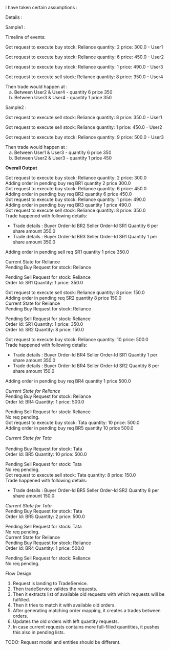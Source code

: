 I have taken certain assumptions :

Details : 

Sample1 : 

Timeline of events: 

Got request to execute buy stock: Reliance quantity: 2 price: 300.0 - User1

Got request to execute buy stock: Reliance quantity: 6 price: 450.0 - User2

Got request to execute buy stock: Reliance quantity: 1 price: 490.0 - User3

Got request to execute sell stock: Reliance quantity: 8 price: 350.0 - User4

Then trade would happen at : <br>
	&nbsp;&nbsp; a. Between User2 & User4 - quantity 6 price 350<br>
	&nbsp;&nbsp; b. Between User3 & User4 - quantity 1 price 350

 
Sample2 : 


Got request to execute sell stock: Reliance quantity: 8 price: 350.0 - User1

Got request to execute sell stock: Reliance quantity: 1 price: 450.0 - User2

Got request to execute buy stock: Reliance quantity: 9 price: 500.0 - User3

Then trade would happen at : <br>
	&nbsp;&nbsp; a. Between User1 & User3 - quantity 6 price 350<br>
	&nbsp;&nbsp; b. Between User2 & User3 - quantity 1 price 450


**Overall Output**  <br>

Got request to execute buy stock: Reliance quantity: 2 price: 300.0 <br>
Adding order in pending buy req BR1 quantity 2 price 300.0 <br>
Got request to execute buy stock: Reliance quantity: 6 price: 450.0<br>
Adding order in pending buy req BR2 quantity 6 price 450.0<br>
Got request to execute buy stock: Reliance quantity: 1 price: 490.0<br>
Adding order in pending buy req BR3 quantity 1 price 490.0<br>
Got request to execute sell stock: Reliance quantity: 8 price: 350.0<br>
Trade happened with following details:<br>
- Trade details : Buyer Order-Id BR2 Seller Order-Id SR1 Quantity 6 per share amount 350.0
- Trade details : Buyer Order-Id BR3 Seller Order-Id SR1 Quantity 1 per share amount 350.0

Adding order in pending sell req SR1 quantity 1 price 350.0

Current State for Reliance <br>
Pending Buy Request for stock: Reliance<br>

Pending Sell Request for stock: Reliance <br>
Order Id: SR1 Quantity: 1 price: 350.0<br>

Got request to execute sell stock: Reliance quantity: 8 price: 150.0<br>
Adding order in pending req SR2 quantity 8 price 150.0 <br>
Current State for Reliance<br>
Pending Buy Request for stock: Reliance<br>

Pending Sell Request for stock: Reliance<br>
Order Id: SR1 Quantity: 1 price: 350.0<br>
Order Id: SR2 Quantity: 8 price: 150.0<br>

Got request to execute buy stock: Reliance quantity: 10 price: 500.0<br>
Trade happened with following details:<br>
- Trade details : Buyer Order-Id BR4 Seller Order-Id SR1 Quantity 1 per share amount 350.0
- Trade details : Buyer Order-Id BR4 Seller Order-Id SR2 Quantity 8 per share amount 150.0


Adding order in pending buy req BR4 quantity 1 price 500.0<br>

_Current State for Reliance_ <br>
Pending Buy Request for stock: Reliance<br>
Order Id: BR4 Quantity: 1 price: 500.0<br>

Pending Sell Request for stock: Reliance<br>
No req pending.<br>
Got request to execute buy stock: Tata quantity: 10 price: 500.0<br>
Adding order in pending buy req BR5 quantity 10 price 500.0<br>

_Current State for Tata<br>_ <br>
Pending Buy Request for stock: Tata<br>
Order Id: BR5 Quantity: 10 price: 500.0<br>

Pending Sell Request for stock: Tata <br>
No req pending. <br>
Got request to execute sell stock: Tata quantity: 8 price: 150.0<br>
Trade happened with following details: <br>
- Trade details : Buyer Order-Id BR5 Seller Order-Id SR2 Quantity 8 per share amount 150.0<br>

_Current State for Tata_<br>
Pending Buy Request for stock: Tata <br>
Order Id: BR5 Quantity: 2 price: 500.0<br>

Pending Sell Request for stock: Tata<br>
No req pending.<br>
Current State for Reliance<br>
Pending Buy Request for stock: Reliance<br>
Order Id: BR4 Quantity: 1 price: 500.0<br>

Pending Sell Request for stock: Reliance <br>
No req pending.<br>

Flow Design.

1. Request is landing to TradeService.
2. Then tradeService valides the requests.
3. Then it extracts list of available old requests with which requests will be fulfilled.
4. Then it tries to match it with available old orders.
5. After generating matching order mapping, it creates a trades between orders.
6. Updates the old orders with left quantity requests.
7. In case current requests contains more full-filled quantities, it pushes this also in pending lists.

TODO:
Request model and entities should be different.